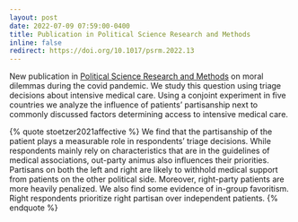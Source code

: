 ```yaml
---
layout: post
date: 2022-07-09 07:59:00-0400
title: Publication in Political Science Research and Methods
inline: false
redirect: https://doi.org/10.1017/psrm.2022.13
---
```


New publication in [Political Science Research and Methods](https://doi.org/10.1017/psrm.2022.13) on moral dilemmas during the covid pandemic. We study this question using triage decisions about intensive medical care. Using a conjoint experiment in five countries we analyze the influence of patients’ partisanship next to commonly discussed factors determining access to intensive medical care. 

{% quote stoetzer2021affective %}
We find that the partisanship of the patient plays a measurable role in respondents’ triage decisions. While respondents mainly rely on characteristics that are in the guidelines of medical associations, out-party animus also influences their priorities. Partisans on both the left and right are likely to withhold medical support from patients on the other political side. Moreover, right-party patients are more heavily penalized. We also find some evidence of in-group favoritism. Right respondents prioritize right partisan over independent patients.
{% endquote %}

